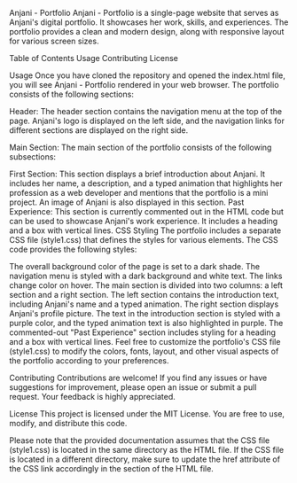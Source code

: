 Anjani - Portfolio
Anjani - Portfolio is a single-page website that serves as Anjani's digital portfolio. It showcases her work, skills, and experiences. The portfolio provides a clean and modern design, along with responsive layout for various screen sizes.

Table of Contents
Usage
Contributing
License

Usage
Once you have cloned the repository and opened the index.html file, you will see Anjani - Portfolio rendered in your web browser. The portfolio consists of the following sections:

Header: The header section contains the navigation menu at the top of the page. Anjani's logo is displayed on the left side, and the navigation links for different sections are displayed on the right side.

Main Section: The main section of the portfolio consists of the following subsections:

First Section: This section displays a brief introduction about Anjani. It includes her name, a description, and a typed animation that highlights her profession as a web developer and mentions that the portfolio is a mini project. An image of Anjani is also displayed in this section.
Past Experience: This section is currently commented out in the HTML code but can be used to showcase Anjani's work experience. It includes a heading and a box with vertical lines.
CSS Styling
The portfolio includes a separate CSS file (style1.css) that defines the styles for various elements. The CSS code provides the following styles:

The overall background color of the page is set to a dark shade.
The navigation menu is styled with a dark background and white text. The links change color on hover.
The main section is divided into two columns: a left section and a right section. The left section contains the introduction text, including Anjani's name and a typed animation. The right section displays Anjani's profile picture.
The text in the introduction section is styled with a purple color, and the typed animation text is also highlighted in purple.
The commented-out "Past Experience" section includes styling for a heading and a box with vertical lines.
Feel free to customize the portfolio's CSS file (style1.css) to modify the colors, fonts, layout, and other visual aspects of the portfolio according to your preferences.

Contributing
Contributions are welcome! If you find any issues or have suggestions for improvement, please open an issue or submit a pull request. Your feedback is highly appreciated.

License
This project is licensed under the MIT License. You are free to use, modify, and distribute this code.

Please note that the provided documentation assumes that the CSS file (style1.css) is located in the same directory as the HTML file. If the CSS file is located in a different directory, make sure to update the href attribute of the CSS link accordingly in the <head> section of the HTML file.

